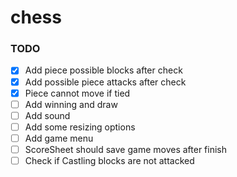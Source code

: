 # chess

### TODO
- [x] Add piece possible blocks after check 
- [x] Add possible piece attacks after check
- [x] Piece cannot move if tied
- [ ] Add winning and draw 
- [ ] Add sound
- [ ] Add some resizing options
- [ ] Add game menu
- [ ] ScoreSheet should save game moves after finish
- [ ] Check  if Castling blocks are not attacked